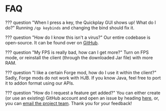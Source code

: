 # FAQ

??? question "When I press a key, the Quickplay GUI shows up! What do I do?"
    Running `/qp keybinds` and changing the bind should fix it.

??? question "How do I know this isn't a virus?"
    Our entire codebase is open-source.
    It can be found over on [GitHub](https://github.com/hyperiumjailbreak/client).

??? question "My FPS is really bad, how can I get more?"
    Turn on FPS mode, or reinstall the client
    (through the downloaded Jar file) with more RAM.

??? question "I like a certain Forge mod, how do I use it within the client?"
    Sadly, Forge mods do not work with HJB.
    If you know Java, feel free to port it
    to addon format using our APIs.

??? question "How do I request a feature get added?"
    You can either create (or use an existing) GitHub
    account and open an issue by heading
    [here](https://github.com/hyperiumjailbreak/client/issues),
    or, you can [email the project team](mailto:me@rdil.rocks).
    Thank you for your feedback!
